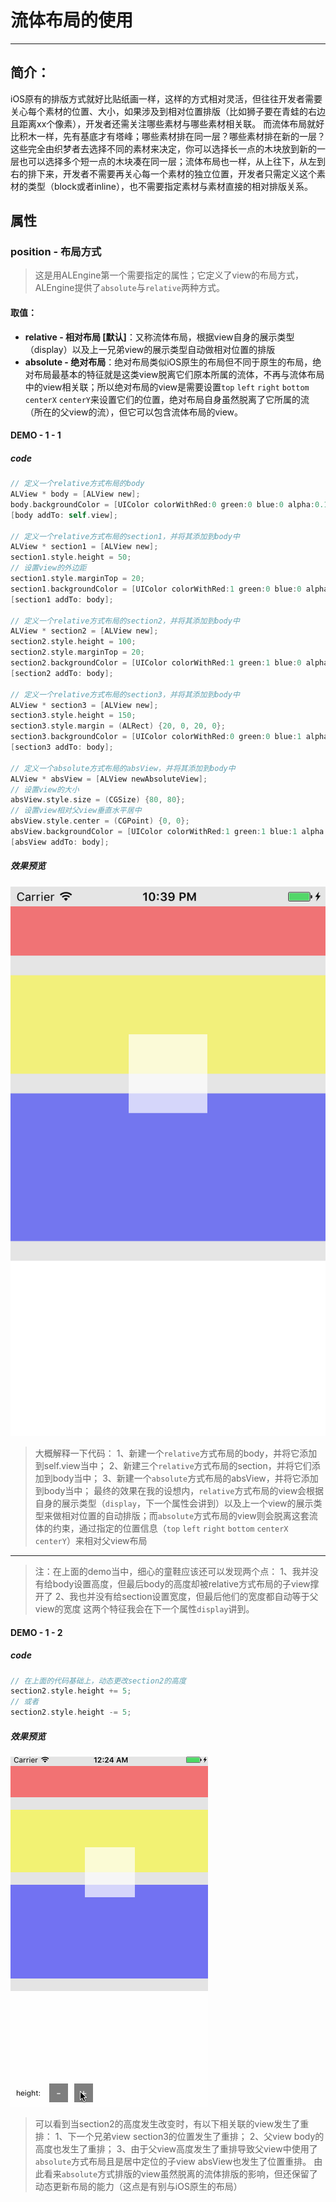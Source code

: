 # 流体布局的使用

---

## 简介：

iOS原有的排版方式就好比贴纸画一样，这样的方式相对灵活，但往往开发者需要关心每个素材的位置、大小，如果涉及到相对位置排版（比如狮子要在青蛙的右边且距离xx个像素），开发者还需关注哪些素材与哪些素材相关联。
而流体布局就好比积木一样，先有基底才有塔峰；哪些素材排在同一层？哪些素材排在新的一层？这些完全由织梦者去选择不同的素材来决定，你可以选择长一点的木块放到新的一层也可以选择多个短一点的木块凑在同一层；流体布局也一样，从上往下，从左到右的排下来，开发者不需要再关心每一个素材的独立位置，开发者只需定义这个素材的类型（block或者inline），也不需要指定素材与素材直接的相对排版关系。

## 属性

### position - 布局方式

> 这是用ALEngine第一个需要指定的属性；它定义了view的布局方式，ALEngine提供了`absolute`与`relative`两种方式。

#### 取值：

* **relative - 相对布局 [默认]**：又称流体布局，根据view自身的展示类型（display）以及上一兄弟view的展示类型自动做相对位置的排版
* **absolute - 绝对布局**：绝对布局类似iOS原生的布局但不同于原生的布局，绝对布局最基本的特征就是这类view脱离它们原本所属的流体，不再与流体布局中的view相关联；所以绝对布局的view是需要设置`top` `left` `right` `bottom` `centerX` `centerY`来设置它们的位置，绝对布局自身虽然脱离了它所属的流（所在的父view的流），但它可以包含流体布局的view。

#### DEMO - 1 - 1

##### code
```objective-c
// 定义一个relative方式布局的body
ALView * body = [ALView new];
body.backgroundColor = [UIColor colorWithRed:0 green:0 blue:0 alpha:0.1];
[body addTo: self.view];

// 定义一个relative方式布局的section1，并将其添加到body中
ALView * section1 = [ALView new];
section1.style.height = 50;
// 设置view的外边距
section1.style.marginTop = 20;
section1.backgroundColor = [UIColor colorWithRed:1 green:0 blue:0 alpha:0.5];
[section1 addTo: body];

// 定义一个relative方式布局的section2，并将其添加到body中
ALView * section2 = [ALView new];
section2.style.height = 100;
section2.style.marginTop = 20;
section2.backgroundColor = [UIColor colorWithRed:1 green:1 blue:0 alpha:0.5];
[section2 addTo: body];

// 定义一个relative方式布局的section3，并将其添加到body中
ALView * section3 = [ALView new];
section3.style.height = 150;
section3.style.margin = (ALRect) {20, 0, 20, 0};
section3.backgroundColor = [UIColor colorWithRed:0 green:0 blue:1 alpha:0.5];
[section3 addTo: body];

// 定义一个absolute方式布局的absView，并将其添加到body中
ALView * absView = [ALView newAbsoluteView];
// 设置view的大小
absView.style.size = (CGSize) {80, 80};
// 设置view相对父view垂直水平居中
absView.style.center = (CGPoint) {0, 0};
absView.backgroundColor = [UIColor colorWithRed:1 green:1 blue:1 alpha:0.7];
[absView addTo: body];
```
##### 效果预览
![demo-1-1](resource/demo-1-1.png)

> 大概解释一下代码：
> 1、新建一个`relative`方式布局的body，并将它添加到self.view当中；
> 2、新建三个`relative`方式布局的section，并将它们添加到body当中；
> 3、新建一个`absolute`方式布局的absView，并将它添加到body当中；
> 最终的效果在我的设想内，`relative`方式布局的view会根据自身的展示类型（`display`，下一个属性会讲到）以及上一个view的展示类型来做相对位置的自动排版；而`absolute`方式布局的view则会脱离这套流体的约束，通过指定的位置信息（`top` `left` `right` `bottom` `centerX` `centerY`）来相对父view布局
***
> 注：在上面的demo当中，细心的童鞋应该还可以发现两个点：
> 1、我并没有给body设置高度，但最后body的高度却被relative方式布局的子view撑开了
> 2、我也并没有给section设置宽度，但最后他们的宽度都自动等于父view的宽度
> 这两个特征我会在下一个属性`display`讲到。

#### DEMO - 1 - 2

##### code
```objective-c
// 在上面的代码基础上，动态更改section2的高度
section2.style.height += 5;
// 或者
section2.style.height -= 5;
```

##### 效果预览
![demo-1-2](resource/demo-1-2.gif)

> 可以看到当section2的高度发生改变时，有以下相关联的view发生了重排：
> 1、下一个兄弟view section3的位置发生了重排；
> 2、父view body的高度也发生了重排；
> 3、由于父view高度发生了重排导致父view中使用了`absolute`方式布局且是居中定位的子view absView也发生了位置重排。
> 由此看来`absolute`方式排版的view虽然脱离的流体排版的影响，但还保留了动态更新布局的能力（这点是有别与iOS原生的布局）
